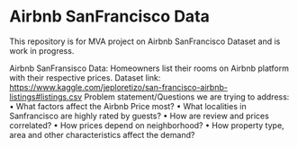 # Airbnb SanFrancisco Data

This repository is for MVA project on Airbnb SanFrancisco Dataset and is work in progress.

Airbnb SanFransisco Data:
Homeowners list their rooms on Airbnb platform with their respective prices.
Dataset link:
https://www.kaggle.com/jeploretizo/san-francisco-airbnb-listings#listings.csv
Problem statement/Questions we are trying to address:
•	What factors affect the Airbnb Price most?
•	What localities in Sanfrancisco are highly rated by guests?
•	How are review and prices correlated?
•	How prices depend on neighborhood?
•	How property type, area and other characteristics affect the demand?

